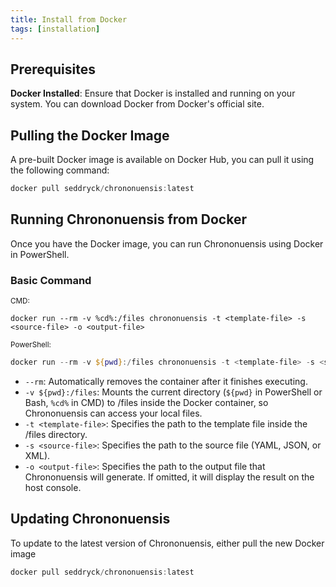 ```yaml
---
title: Install from Docker
tags: [installation]
---
```

## Prerequisites

**Docker Installed**: Ensure that Docker is installed and running on your system. You can download Docker from Docker's official site.

## Pulling the Docker Image

A pre-built Docker image is available on Docker Hub, you can pull it using the following command:

```powershell
docker pull seddryck/chrononuensis:latest
```

## Running Chrononuensis from Docker

Once you have the Docker image, you can run Chrononuensis using Docker in PowerShell.

### Basic Command

<sub>CMD:</sub>
```CMD
docker run --rm -v %cd%:/files chrononuensis -t <template-file> -s <source-file> -o <output-file>
```

<sub>PowerShell:</sub>
```powershell
docker run --rm -v ${pwd}:/files chrononuensis -t <template-file> -s <source-file> -o <output-file>
```

- `--rm`: Automatically removes the container after it finishes executing.
- `-v ${pwd}:/files`: Mounts the current directory (`${pwd}` in PowerShell or Bash, `%cd%` in CMD) to /files inside the Docker container, so Chrononuensis can access your local files.
- `-t <template-file>`: Specifies the path to the template file inside the /files directory.
- `-s <source-file>`: Specifies the path to the source file (YAML, JSON, or XML).
- `-o <output-file>`: Specifies the path to the output file that Chrononuensis will generate. If omitted, it will display the result on the host console.

## Updating Chrononuensis

To update to the latest version of Chrononuensis, either pull the new Docker image

```powershell
docker pull seddryck/chrononuensis:latest
```
